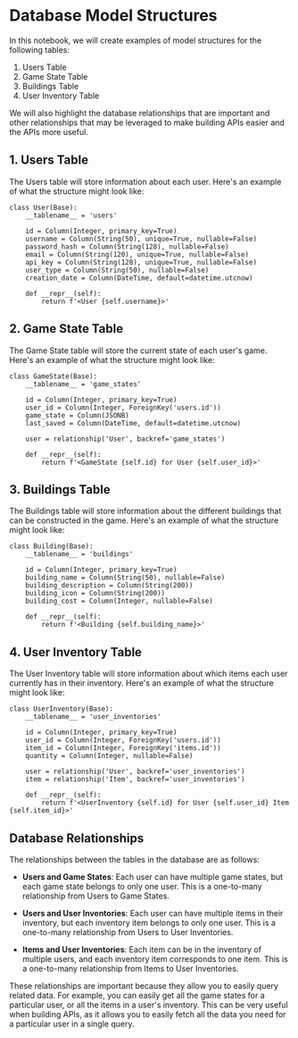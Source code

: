 # Database Model Structures
In this notebook, we will create examples of model structures for the following tables:
1. Users Table
2. Game State Table
3. Buildings Table
4. User Inventory Table

We will also highlight the database relationships that are important and other relationships that may be leveraged to make building APIs easier and the APIs more useful.

## 1. Users Table
The Users table will store information about each user. Here's an example of what the structure might look like:


```
class User(Base):
    __tablename__ = 'users'

    id = Column(Integer, primary_key=True)
    username = Column(String(50), unique=True, nullable=False)
    password_hash = Column(String(128), nullable=False)
    email = Column(String(120), unique=True, nullable=False)
    api_key = Column(String(128), unique=True, nullable=False)
    user_type = Column(String(50), nullable=False)
    creation_date = Column(DateTime, default=datetime.utcnow)

    def __repr__(self):
        return f'<User {self.username}>'
```

## 2. Game State Table
The Game State table will store the current state of each user's game. Here's an example of what the structure might look like:


```
class GameState(Base):
    __tablename__ = 'game_states'

    id = Column(Integer, primary_key=True)
    user_id = Column(Integer, ForeignKey('users.id'))
    game_state = Column(JSONB)
    last_saved = Column(DateTime, default=datetime.utcnow)

    user = relationship('User', backref='game_states')

    def __repr__(self):
        return f'<GameState {self.id} for User {self.user_id}>'
```

## 3. Buildings Table
The Buildings table will store information about the different buildings that can be constructed in the game. Here's an example of what the structure might look like:


```
class Building(Base):
    __tablename__ = 'buildings'

    id = Column(Integer, primary_key=True)
    building_name = Column(String(50), nullable=False)
    building_description = Column(String(200))
    building_icon = Column(String(200))
    building_cost = Column(Integer, nullable=False)

    def __repr__(self):
        return f'<Building {self.building_name}>'
```

## 4. User Inventory Table
The User Inventory table will store information about which items each user currently has in their inventory. Here's an example of what the structure might look like:


```
class UserInventory(Base):
    __tablename__ = 'user_inventories'

    id = Column(Integer, primary_key=True)
    user_id = Column(Integer, ForeignKey('users.id'))
    item_id = Column(Integer, ForeignKey('items.id'))
    quantity = Column(Integer, nullable=False)

    user = relationship('User', backref='user_inventories')
    item = relationship('Item', backref='user_inventories')

    def __repr__(self):
        return f'<UserInventory {self.id} for User {self.user_id} Item {self.item_id}>'
```

## Database Relationships
The relationships between the tables in the database are as follows:

- **Users and Game States**: Each user can have multiple game states, but each game state belongs to only one user. This is a one-to-many relationship from Users to Game States.

- **Users and User Inventories**: Each user can have multiple items in their inventory, but each inventory item belongs to only one user. This is a one-to-many relationship from Users to User Inventories.

- **Items and User Inventories**: Each item can be in the inventory of multiple users, and each inventory item corresponds to one item. This is a one-to-many relationship from Items to User Inventories.

These relationships are important because they allow you to easily query related data. For example, you can easily get all the game states for a particular user, or all the items in a user's inventory. This can be very useful when building APIs, as it allows you to easily fetch all the data you need for a particular user in a single query.
